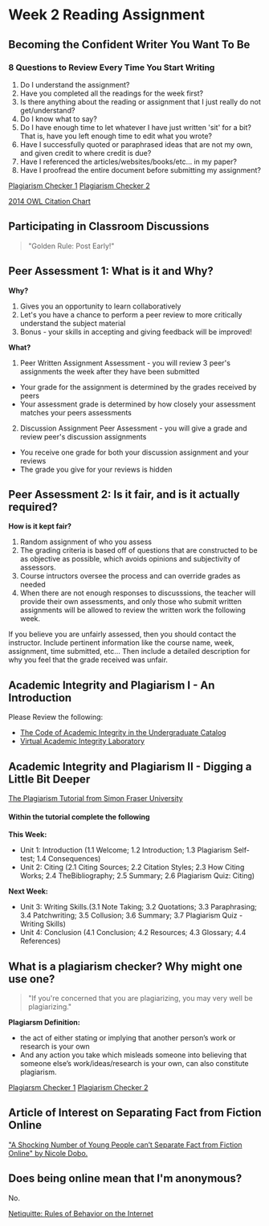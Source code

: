 # Week 2 Reading Assignment

## Becoming the Confident Writer You Want To Be

### 8 Questions to Review Every Time You Start Writing

1. Do I understand the assignment?
2. Have you completed all the readings for the week first?
3. Is there anything about the reading or assignment that I just really do not get/understand?
4. Do I know what to say?
5. Do I have enough time to let whatever I have just written 'sit' for a bit? That is, have you left enough time to edit what you wrote?
6. Have I successfully quoted or paraphrased ideas that are not my own, and given credit to where credit is due?
7. Have I referenced the articles/websites/books/etc... in my paper?
8. Have I proofread the entire document before submitting my assignment?

[Plagiarism Checker 1](https://unicheck.com/free-plagiarism-checker-online)
[Plagiarism Checker 2](https://www.paperrater.com/plagiarism_checker)

[2014 OWL Citation Chart](https://my.uopeople.edu/pluginfile.php/1503638/mod_book/chapter/304901/2014OWLCitationChart.pdf)

## Participating in Classroom Discussions

> "Golden Rule: Post Early!"

## Peer Assessment 1: What is it and Why?

**Why?**

1. Gives you an opportunity to learn collaboratively
2. Let's you have a chance to perform a peer review to more critically understand the subject material
3. Bonus - your skills in accepting and giving feedback will be improved!

**What?**

1. Peer Written Assignment Assessment - you will review 3 peer's assignments the week after they have been submitted
  - Your grade for the assignment is determined by the grades received by peers
  - Your assessment grade is determined by how closely your assessment matches your peers assessments
2. Discussion Assignment Peer Assessment - you will give a grade and review peer's discussion assignments
  - You receive one grade for both your discussion assignment and your reviews
  - The grade you give for your reviews is hidden

## Peer Assessment 2: Is it fair, and is it actually required?

**How is it kept fair?**

1. Random assignment of who you assess
2. The grading criteria is based off of questions that are constructed to be as objective as possible, which avoids opinions and subjectivity of assessors.
3. Course intructors oversee the process and can override grades as needed
4. When there are not enough responses to discusssions, the teacher will provide their own assessments, and only those who submit written assignments will be allowed to review the written work the following week.

If you believe you are unfairly assessed, then you should contact the instructor.
Include pertinent information like the course name, week, assignment, time submitted, etc...
Then include a detailed description for why you feel that the grade received was unfair.

## Academic Integrity and Plagiarism I - An Introduction

Please Review the following:

- [The Code of Academic Integrity in the Undergraduate Catalog](https://catalog.uopeople.edu/ug_term1_item/academic-policies/code-of-academic-integrity)
- [Virtual Academic Integrity Laboratory](https://www.umgc.edu/current-students/learning-resources/academic-integrity/tutorial/story_html5.html)

## Academic Integrity and Plagiarism II - Digging a Little Bit Deeper

[The Plagiarism Tutorial from Simon Fraser University](https://canvas.sfu.ca/courses/15986)

#### Within the tutorial complete the following

**This Week:** 

- Unit 1: Introduction (1.1 Welcome; 1.2 Introduction; 1.3 Plagiarism Self-test; 1.4 Consequences)
- Unit 2: Citing (2.1 Citing Sources; 2.2 Citation Styles; 2.3 How Citing Works; 2.4 TheBibliography; 2.5 Summary; 2.6 Plagiarism Quiz: Citing)

**Next Week:**

- Unit 3: Writing Skills.(3.1 Note Taking; 3.2 Quotations; 3.3 Paraphrasing; 3.4 Patchwriting; 3.5 Collusion; 3.6 Summary; 3.7 Plagiarism Quiz - Writing Skills)
- Unit 4: Conclusion (4.1 Conclusion; 4.2 Resources; 4.3 Glossary; 4.4 References)

## What is a plagiarism checker? Why might one use one?

> "If you're concerned that you are plagiarizing, you may very well be plagiarizing."

**Plagiarsm Definition:**

- the act of either stating or implying that another person’s work or research is your own
- And any action you take which misleads someone into believing that someone else’s work/ideas/research is your own, can also constitute plagiarism.

[Plagiarsm Checker 1](https://unicheck.com/free-plagiarism-checker-online)
[Plagiarism Checker 2](https://www.paperrater.com/free_paper_grader)

## Article of Interest on Separating Fact from Fiction Online

["A Shocking Number of Young People can’t Separate Fact from Fiction Online" by Nicole Dobo.](http://hechingerreport.org/shocking-number-young-people-cant-separate-fact-fiction-online)

## Does being online mean that I'm anonymous?

No.

[Netiquitte: Rules of Behavior on the Internet](http://www.bbc.co.uk/webwise/guides/about-netiquette)

